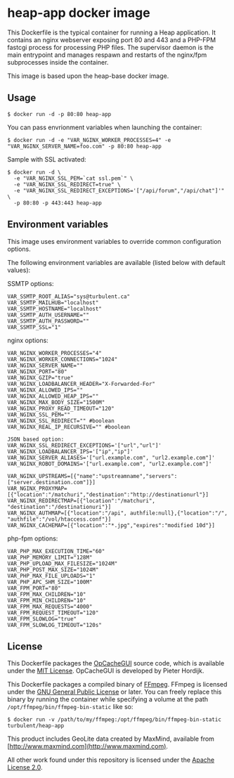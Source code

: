 # heap-app docker image

This Dockerfile is the typical container for running a Heap application. It
contains an nginx webserver exposing port 80 and 443 and a PHP-FPM fastcgi
process for processing PHP files. The supervisor daemon is the main entrypoint
and manages respawn and restarts of the nginx/fpm subprocesses inside the
container.

This image is based upon the heap-base docker image.

## Usage

```
$ docker run -d -p 80:80 heap-app 
```

You can pass envrionment variables when launching the container:

```
$ docker run -d -e "VAR_NGINX_WORKER_PROCESSES=4" -e "VAR_NGINX_SERVER_NAME=foo.com" -p 80:80 heap-app 
```

Sample with SSL activated:

```
$ docker run -d \
  -e "VAR_NGINX_SSL_PEM=`cat ssl.pem`" \
  -e "VAR_NGINX_SSL_REDIRECT=true" \
  -e "VAR_NGINX_SSL_REDIRECT_EXCEPTIONS='["/api/forum","/api/chat"]'" \
  -p 80:80 -p 443:443 heap-app
```

## Environment variables

This image uses environment variables to override common configuration options.

The following environment variables are available (listed below with default values):

SSMTP options:

```
VAR_SSMTP_ROOT_ALIAS="sys@turbulent.ca"
VAR_SSMTP_MAILHUB="localhost"
VAR_SSMTP_HOSTNAME="localhost"
VAR_SSMTP_AUTH_USERNAME=""
VAR_SSMTP_AUTH_PASSWORD=""
VAR_SSMTP_SSL="1"
```

nginx options:

```
VAR_NGINX_WORKER_PROCESSES="4"
VAR_NGINX_WORKER_CONNECTIONS="1024"
VAR_NGINX_SERVER_NAME=""
VAR_NGINX_PORT="80"
VAR_NGINX_GZIP="true"
VAR_NGINX_LOADBALANCER_HEADER="X-Forwarded-For"
VAR_NGINX_ALLOWED_IPS=""
VAR_NGINX_ALLOWED_HEAP_IPS=""
VAR_NGINX_MAX_BODY_SIZE="1500M"
VAR_NGINX_PROXY_READ_TIMEOUT="120"
VAR_NGINX_SSL_PEM=""
VAR_NGINX_SSL_REDIRECT="" #boolean
VAR_NGINX_REAL_IP_RECURSIVE="" #boolean

JSON based option:
VAR_NGINX_SSL_REDIRECT_EXCEPTIONS='["url","url"]'
VAR_NGINX_LOADBALANCER_IPS='["ip","ip"]'
VAR_NGINX_SERVER_ALIASES='["url.example.com", "url2.example.com"]'
VAR_NGINX_ROBOT_DOMAINS='["url.example.com", "url2.example.com"]'

VAR_NGINX_UPSTREAMS=[{"name":"upstreamname","servers":["server.destination.com"]}]
VAR_NGINX_PROXYMAP=[{"location":"/matchuri","destination":"http://destinationurl"}]
VAR_NGINX_REDIRECTMAP=[{"location":"/matchuri", "destination":"/destinationuri"}]
VAR_NGINX_AUTHMAP=[{"location":"/api", authfile:null},{"location":"/", "authfile":"/vol/htaccess.conf"}]
VAR_NGINX_CACHEMAP=[{"location":"*.jpg","expires":"modified 10d"}]
```

php-fpm options:

```
VAR_PHP_MAX_EXECUTION_TIME="60"
VAR_PHP_MEMORY_LIMIT="128M"
VAR_PHP_UPLOAD_MAX_FILESIZE="1024M"
VAR_PHP_POST_MAX_SIZE="1024M"
VAR_PHP_MAX_FILE_UPLOADS="1"
VAR_PHP_APC_SHM_SIZE="100M"
VAR_FPM_PORT="80"
VAR_FPM_MAX_CHILDREN="10"
VAR_FPM_MIN_CHILDREN="10"
VAR_FPM_MAX_REQUESTS="4000"
VAR_FPM_REQUEST_TIMEOUT="120"
VAR_FPM_SLOWLOG="true"
VAR_FPM_SLOWLOG_TIMEOUT="120s"
```

## License

This Dockerfile packages the [OpCacheGUI](https://github.com/PeeHaa/OpCacheGUI)
source code, which is available under the [MIT
License](http://spdx.org/licenses/MIT). OpCacheGUI is developed by Pieter
Hordijk.

This Dockerfile packages a compiled binary of [FFmpeg](https://www.ffmpeg.org).
FFmpeg is licensed under the [GNU General Public
License](http://www.gnu.org/licenses/old-licenses/lgpl-2.1.html) or later. You
can freely replace this binary by running the container while specifying
a volume at the path `/opt/ffmpeg/bin/ffmpeg-bin-static` like so:

```
$ docker run -v /path/to/my/ffmpeg:/opt/ffmpeg/bin/ffmpeg-bin-static turbulent/heap-app
```

This product includes GeoLite data created by MaxMind, available from
[http://www.maxmind.com](http://www.maxmind.com).

All other work found under this repository is licensed under the [Apache License 2.0](LICENSE).

